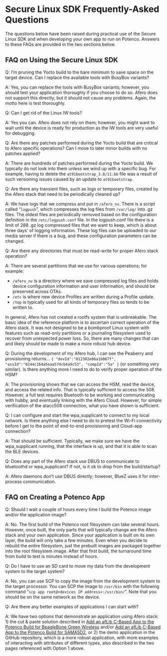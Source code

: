 # Secure Linux SDK Frequently-Asked Questions

The questions below have been raised during practical use of the Secure Linux SDK and when developing your own app to run on Potenco. Answers to these FAQs are provided in the two sections below.

## FAQ on Using the Secure Linux SDK

Q: I’m pruning the Yocto build to the bare minimum to save space on the target device. Can I replace the available tools with BusyBox variants?

A: Yes, you can replace the tools with BusyBox variants; however, you should test your application thoroughly if you choose to do so. Afero does not support this directly, but it should not cause any problems. Again, the motto here is test thoroughly.

 

Q: Can I get rid of the Linux IW tools?

A: Yes you can. Afero does not rely on them; however, you might want to wait until the device is ready for production as the IW tools are very useful for debugging.

 

Q: Are there any patches performed during the Yocto build that are critical to Afero specific operations? Can I move to later minor builds with no patches applied?

A: There are hundreds of patches performed during the Yocto build. We typically do not look into them unless we wind up with a specific bug. For example, having to delete the `at91bootstrap_3.8/11.bb` file was a result of such versioning issues caused by an update to `at91bootstrap`.

 

Q: Are there any transient files, such as logs or temporary files, created by the Afero stack that need to be periodically cleaned up?

A: We have logs that we compress and put in `/afero_nv`. There is a script called “`logpush`”, which compresses the log files from `/var/log/` into .gz files. The oldest files are periodically removed based on the configuration definition in the `/etc/logpush.conf` file. In the logpush.conf file there is a limit of 288 .gz log compressed files that we want to keep, which is about three days’ of logging information. These log files can be uploaded to our media server if there is a bug, and these configuration parameters can be changed.

 

Q: Are there any directories that must be read-write for proper Afero stack operation?

A: There are several partitions that we use for various operations; for example:

- `/afero_nv` is a directory where we save compressed log files and holds device configuration information and user information, and should be preserved across OTAs.
- `/etc` is where new device Profiles are written during a Profile update.
- `/tmp` is typically used for all kinds of temporary files so tends to be written to.

In general, Afero has not created a rootfs system that is unbreakable. The basic idea of the reference platform is to ascertain correct operation of the Afero stack. It was not designed to be a bombproof Linux system with features such as read-only partitions or a journaling filesystem used to recover from unexpected power loss. So, there are many changes that can and likely should be made to make a more robust hub device.

 

Q: During the development of my Afero hub, I can see the Peaberry and provisioning returns…
`{ "devId":"012302e06a1b067f", "assId":"0244c164a5eaa574cb4a9c53", "compId":"5a" }`
(or something very similar). Is there anything more I need to do to verify proper operation of the HSM?

A: The provisioning shows that we can access the HSM, read the device, and access the related info. That is typically sufficient to access the 508. However, a full test requires Bluetooth to be working and communicating with hubby, and eventually linking with the Afero Cloud. However, for simple verification of the atacc508 connection, what you have shown is sufficient.

 

Q: I can configure and start the wpa_supplicant to connect to my local network. Is there anything else I need to do to pretest the Wi-Fi connectivity before I get to the point of end-to-end provisioning and Cloud-app connection?

A: That should be sufficient. Typically, we make sure we have the wpa_supplicant running, that the interface is up, and that it is able to scan the BLE devices.

 

Q: Does any part of the Afero stack use DBUS to communicate to bluetoothd or wpa_supplicant? If not, is it ok to drop from the build/startup?

A: Afero daemons don’t use DBUS directly; however, BlueZ uses it for inter-process communication.

## FAQ on Creating a Potenco App

Q: Should I wait a couple of hours every time I build the Potenco image and/or the application image?

A: No. The first build of the Potenco root filesystem can take several hours. However, once built, the only parts that will typically change are the Afero stack and your own application. Since your application is built on its own layer, the build will only take a few minutes. Even when you decide to rebuild the entire filesystem, just the prebuilt images are packaged together into the root filesystem image. After that first build, the turnaround time from build to test is minutes instead of hours.

 

Q: Do I have to use an SD card to move my data from the development system to the target system?

A: No, you can use SCP to copy the image from the development system to the target processor. You can SCP the image to `/usr/bin` with the following command “`scp app root@<devices IP address>:/usr/bin/`”. Note that you should be on the same network as the device.

 

Q: Are there any better examples of applications I can start with?

A: We have two options that demonstrate an application using Afero stack: 1) the cut & paste solution described in [Add an afLib C-Based App to the Potenco Build for BeagleBone Green Wireless](https://afero-devdocs.readthedocs.io/en/latest/LinuxSDK-PotencoBBGWApp) and/or [Add an afLib C-Based App to the Potenco Build for SAMA5D2](https://afero-devdocs.readthedocs.io/en/latest/LinuxSDK-PotencoSAMA5D2App), or 2) the demo application in the GitHub repository, which is a more robust application, with more examples of interacting with attributes of different types, also described in the two pages referenced with Option 1 above.